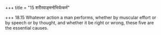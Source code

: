 +++
title = "15 शरीरवाङ्मनोभिर्यत्कर्म"

+++
18.15 Whatever action a man performs, whether by muscular effort or by
speech or by thought, and whether it be right or wrong, these five are
the essential causes.
